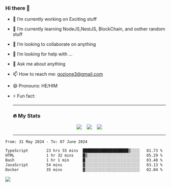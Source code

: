### Hi there 👋

<!--
**charlieScript/charlieScript** is a ✨ _special_ ✨ repository because its `README.md` (this file) appears on your GitHub profile.

Here are some ideas to get you started: -->

- 🔭 I’m currently working on Exciting stuff
- 🌱 I’m currently learning NodeJS,NestJS, BlockChain, and oother random stuff
- 👯 I’m looking to collaborate on anything
- 🤔 I’m looking for help with ...
- 💬 Ask me about anything
- 📫 How to reach me: gozione3@gmail.com
- 😄 Pronouns: HE/HIM
- ⚡ Fun fact:


  ---

  ### :fire: My Stats

  <div id="stats" align="center">
  <img src="http://github-readme-streak-stats.herokuapp.com?user=charlieScript&theme=dark&date_format=M%20j%5B%2C%20Y%5D" />&nbsp;&nbsp;&nbsp;
  <img src="https://github-readme-stats.vercel.app/api/top-langs/?username=charlieScript&layout=compact&theme=vision-friendly-dark"/>&nbsp;&nbsp;&nbsp;
  <img src="https://github-readme-stats.vercel.app/api?username=charlieScript&show_icons=true&theme=radical"/>
  </div>

  ---



<!--START_SECTION:waka-->

```txt
From: 31 May 2024 - To: 07 June 2024

TypeScript        23 hrs 55 mins  ████████████████████▒░░░░   81.73 %
HTML              1 hr 32 mins    █▒░░░░░░░░░░░░░░░░░░░░░░░   05.29 %
Bash              1 hr 1 min      █░░░░░░░░░░░░░░░░░░░░░░░░   03.48 %
JavaScript        54 mins         ▓░░░░░░░░░░░░░░░░░░░░░░░░   03.13 %
Docker            35 mins         ▓░░░░░░░░░░░░░░░░░░░░░░░░   02.04 %
```

<!--END_SECTION:waka-->
![](https://komarev.com/ghpvc/?username=charlieScript)
